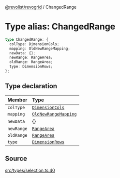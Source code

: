 [@revolist/revogrid](README.md) / ChangedRange

# Type alias: ChangedRange

```ts
type ChangedRange: {
  colType: DimensionCols;
  mapping: OldNewRangeMapping;
  newData: {};
  newRange: RangeArea;
  oldRange: RangeArea;
  type: DimensionRows;
};
```

## Type declaration

| Member | Type |
| :------ | :------ |
| `colType` | [`DimensionCols`](Type.DimensionCols.md) |
| `mapping` | [`OldNewRangeMapping`](Type.OldNewRangeMapping.md) |
| `newData` | \{\} |
| `newRange` | [`RangeArea`](Type.RangeArea.md) |
| `oldRange` | [`RangeArea`](Type.RangeArea.md) |
| `type` | [`DimensionRows`](Type.DimensionRows.md) |

## Source

[src/types/selection.ts:40](https://github.com/revolist/revogrid/blob/ace6403c43f42f0eb026a7e73c0ae179d3a4c66f/src/types/selection.ts#L40)
